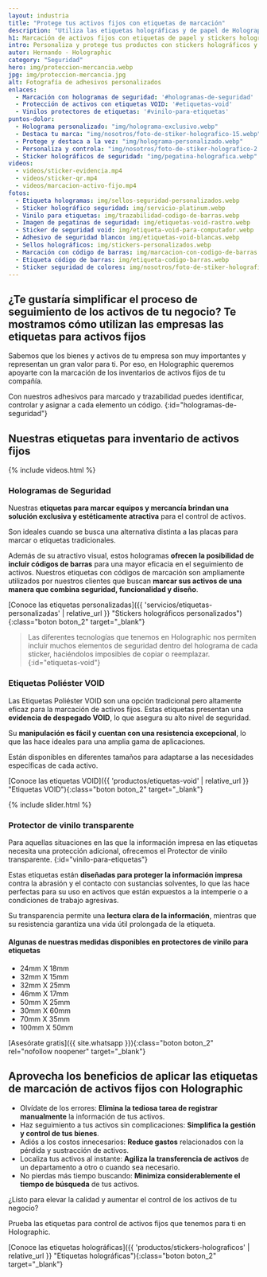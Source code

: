```yaml
---
layout: industria
title: "Protege tus activos fijos con etiquetas de marcación"
description: "Utiliza las etiquetas holográficas y de papel de Holographic para simplificar el proceso de seguimiento de los activos de tu negocio"
h1: Marcación de activos fijos con etiquetas de papel y stickers holográficos 
intro: Personaliza y protege tus productos con stickers holográficos y etiquetas adhesivas únicas.
autor: Hernando - Holographic
category: "Seguridad"
hero: img/proteccion-mercancia.webp
jpg: img/proteccion-mercancia.jpg
alt: Fotografía de adhesivos personalizados
enlaces:
  - Marcación con hologramas de seguridad: '#hologramas-de-seguridad'
  - Protección de activos con etiquetas VOID: '#etiquetas-void'
  - Vinilos protectores de etiquetas: '#vinilo-para-etiquetas'
puntos-dolor:
  - Holograma personalizado: "img/holograma-exclusivo.webp"
  - Destaca tu marca: "img/nosotros/foto-de-stiker-holografico-15.webp"
  - Protege y destaca a la vez: "img/holograma-personalizado.webp"
  - Personaliza y controla: "img/nosotros/foto-de-stiker-holografico-2.webp"
  - Sticker holográficos de seguridad: "img/pegatina-holografica.webp"
videos:
  - videos/sticker-evidencia.mp4
  - videos/sticker-qr.mp4
  - videos/marcacion-activo-fijo.mp4
fotos:
  - Etiqueta hologramas: img/sellos-seguridad-personalizados.webp
  - Sticker holográfico seguridad: img/servicio-platinum.webp
  - Vinilo para etiquetas: img/trazabilidad-codigo-de-barras.webp
  - Imagen de pegatinas de seguridad: img/etiquetas-void-rastro.webp
  - Sticker de seguridad void: img/etiqueta-void-para-computador.webp
  - Adhesivo de seguridad blanco: img/etiquetas-void-blancas.webp
  - Sellos holográficos: img/stickers-personalizados.webp
  - Marcación con código de barras: img/marcacion-con-codigo-de-barras.webp
  - Etiqueta código de barras: img/etiqueta-codigo-barras.webp
  - Sticker seguridad de colores: img/nosotros/foto-de-stiker-holografico-19.webp
---
```

## ¿Te gustaría simplificar el proceso de seguimiento de los activos de tu negocio? Te mostramos cómo utilizan las empresas las etiquetas para activos fijos

Sabemos que los bienes y activos de tu empresa son muy importantes y representan un gran valor para ti. Por eso, en Holographic queremos apoyarte con la marcación de los inventarios de activos fijos de tu compañía.

Con nuestros adhesivos para marcado y trazabilidad puedes identificar, controlar y asignar a cada elemento un código.
{:id="hologramas-de-seguridad"}

## Nuestras etiquetas para inventario de activos fijos

  {% include videos.html %}

### Hologramas de Seguridad

Nuestras **etiquetas para marcar equipos y mercancía brindan una solución exclusiva y estéticamente atractiva** para el control de activos.

Son ideales cuando se busca una alternativa distinta a las placas para marcar o etiquetas tradicionales.

Además de su atractivo visual, estos hologramas **ofrecen la posibilidad de incluir códigos de barras** para una mayor eficacia en el seguimiento de activos. Nuestros etiquetas con códigos de marcación son ampliamente utilizados por nuestros clientes que buscan **marcar sus activos de una manera que combina seguridad, funcionalidad y diseño**.

[Conoce las etiquetas personalizadas]({{ 'servicios/etiquetas-personalizadas' | relative_url }} "Stickers holográficos personalizados"){:class="boton boton_2" target="_blank"}

>Las diferentes tecnologías que tenemos en Holographic nos permiten incluir muchos elementos de seguridad dentro del holograma de cada sticker, haciéndolos imposibles de copiar o reemplazar.
{:id="etiquetas-void"}

### Etiquetas Poliéster VOID

Las Etiquetas Poliéster VOID son una opción tradicional pero altamente eficaz para la marcación de activos fijos. Estas etiquetas presentan una **evidencia de despegado VOID**, lo que asegura su alto nivel de seguridad.

Su **manipulación es fácil y cuentan con una resistencia excepcional**, lo que las hace ideales para una amplia gama de aplicaciones.

Están disponibles en diferentes tamaños para adaptarse a las necesidades específicas de cada activo.

[Conoce las etiquetas VOID]({{ 'productos/etiquetas-void' | relative_url }} "Etiquetas VOID"){:class="boton boton_2" target="_blank"}

{% include slider.html %}

### Protector de vinilo transparente

Para aquellas situaciones en las que la información impresa en las etiquetas necesita una protección adicional, ofrecemos el Protector de vinilo transparente.
{:id="vinilo-para-etiquetas"}

Estas etiquetas están **diseñadas para proteger la información impresa** contra la abrasión y el contacto con sustancias solventes, lo que las hace perfectas para su uso en activos que están expuestos a la intemperie o a condiciones de trabajo agresivas.

Su transparencia permite una **lectura clara de la información**, mientras que su resistencia garantiza una vida útil prolongada de la etiqueta.

#### Algunas de nuestras medidas disponibles en protectores de vinilo para etiquetas

* 24mm X 18mm
* 32mm X 15mm
* 32mm X 25mm
* 46mm X 17mm
* 50mm X 25mm
* 30mm X 60mm
* 70mm X 35mm
* 100mm X 50mm

[Asesórate gratis]({{ site.whatsapp }}){:class="boton boton_2" rel="nofollow noopener" target="_blank"}

## Aprovecha los beneficios de aplicar las etiquetas de marcación de activos fijos con Holographic

* Olvídate de los errores: **Elimina la tediosa tarea de registrar manualmente** la información de tus activos.
* Haz seguimiento a tus activos sin complicaciones: **Simplifica la gestión y control de tus bienes**.
* Adiós a los costos innecesarios: **Reduce gastos** relacionados con la pérdida y sustracción de activos.
* Localiza tus activos al instante: **Agiliza la transferencia de activos** de un departamento a otro o cuando sea necesario.
* No pierdas más tiempo buscando: **Minimiza considerablemente el tiempo de búsqueda** de tus activos.

¿Listo para elevar la calidad y aumentar el control de los activos de tu negocio?

Prueba las etiquetas para control de activos fijos que tenemos para ti en Holographic.

[Conoce las etiquetas holográficas]({{ 'productos/stickers-holograficos' | relative_url }} "Etiquetas holográficas"){:class="boton boton_2" target="_blank"}
